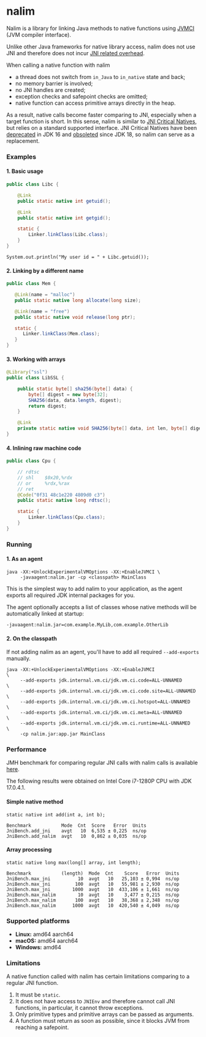 # nalim

Nalim is a library for linking Java methods to native functions using
[JVMCI](https://openjdk.org/jeps/243) (JVM compiler interface).

Unlike other Java frameworks for native library access, nalim does not
use JNI and therefore does not incur [JNI related overhead](https://stackoverflow.com/a/24747484/3448419).

When calling a native function with nalim
 - a thread does not switch from `in_Java` to `in_native` state and back;
 - no memory barrier is involved;
 - no JNI handles are created;
 - exception checks and safepoint checks are omitted;
 - native function can access primitive arrays directly in the heap.

As a result, native calls become faster comparing to JNI, especially when
a target function is short. In this sense, nalim is similar to
[JNI Critical Natives](https://stackoverflow.com/a/36309652/3448419),
but relies on a standard supported interface. JNI Critical Natives
have been [deprecated](https://bugs.openjdk.org/browse/JDK-8233343) in JDK 16
and [obsoleted](https://bugs.openjdk.org/browse/JDK-8258192) since JDK 18,
so nalim can serve as a replacement.

### Examples

#### 1. Basic usage

```java
public class Libc {

    @Link
    public static native int getuid();

    @Link
    public static native int getgid();

    static {
        Linker.linkClass(Libc.class);
    }
}
```
```
System.out.println("My user id = " + Libc.getuid());
```

#### 2. Linking by a different name 

```java
public class Mem {

   @Link(name = "malloc")
   public static native long allocate(long size);

   @Link(name = "free")
   public static native void release(long ptr);

   static {
      Linker.linkClass(Mem.class);
   }
}
```

#### 3. Working with arrays

```java
@Library("ssl")
public class LibSSL {

    public static byte[] sha256(byte[] data) {
        byte[] digest = new byte[32];
        SHA256(data, data.length, digest);
        return digest;
    }

    @Link
    private static native void SHA256(byte[] data, int len, byte[] digest);
}
```

#### 4. Inlining raw machine code

```java
public class Cpu {

    // rdtsc
    // shl    $0x20,%rdx
    // or     %rdx,%rax
    // ret
    @Code("0f31 48c1e220 4809d0 c3")
    public static native long rdtsc();

    static {
        Linker.linkClass(Cpu.class);
    }
}
```

### Running

#### 1. As an agent

```
java -XX:+UnlockExperimentalVMOptions -XX:+EnableJVMCI \
     -javaagent:nalim.jar -cp <classpath> MainClass
```

This is the simplest way to add nalim to your application,
as the agent exports all required JDK internal packages for you.

The agent optionally accepts a list of classes whose native methods
will be automatically linked at startup:
```
-javaagent:nalim.jar=com.example.MyLib,com.example.OtherLib
```

#### 2. On the classpath

If not adding nalim as an agent, you'll have to add all required
`--add-exports` manually.

```
java -XX:+UnlockExperimentalVMOptions -XX:+EnableJVMCI                \
     --add-exports jdk.internal.vm.ci/jdk.vm.ci.code=ALL-UNNAMED      \
     --add-exports jdk.internal.vm.ci/jdk.vm.ci.code.site=ALL-UNNAMED \
     --add-exports jdk.internal.vm.ci/jdk.vm.ci.hotspot=ALL-UNNAMED   \
     --add-exports jdk.internal.vm.ci/jdk.vm.ci.meta=ALL-UNNAMED      \
     --add-exports jdk.internal.vm.ci/jdk.vm.ci.runtime=ALL-UNNAMED   \
     -cp nalim.jar:app.jar MainClass 
```

### Performance

JMH benchmark for comparing regular JNI calls with nalim calls is available
[here](https://github.com/apangin/nalim/blob/master/example/one/nalim/bench). 

The following results were obtained on Intel Core i7-1280P CPU with JDK 17.0.4.1.

#### Simple native method

```
static native int add(int a, int b);
```

```
Benchmark           Mode  Cnt  Score   Error  Units
JniBench.add_jni    avgt   10  6,535 ± 0,225  ns/op
JniBench.add_nalim  avgt   10  0,862 ± 0,035  ns/op
```

#### Array processing

```
static native long max(long[] array, int length);
```

```
Benchmark           (length)  Mode  Cnt    Score   Error  Units
JniBench.max_jni          10  avgt   10   25,103 ± 0,994  ns/op
JniBench.max_jni         100  avgt   10   55,981 ± 2,930  ns/op
JniBench.max_jni        1000  avgt   10  433,106 ± 1,661  ns/op
JniBench.max_nalim        10  avgt   10    3,477 ± 0,215  ns/op
JniBench.max_nalim       100  avgt   10   38,368 ± 2,348  ns/op
JniBench.max_nalim      1000  avgt   10  420,540 ± 4,049  ns/op
```

### Supported platforms

 - **Linux:** amd64 aarch64
 - **macOS:** amd64 aarch64
 - **Windows:** amd64

### Limitations

A native function called with nalim has certain limitations comparing to a regular
JNI function.

1. It must be `static`.
2. It does not have access to `JNIEnv` and therefore cannot call JNI functions,
   in particular, it cannot throw exceptions.
3. Only primitive types and primitive arrays can be passed as arguments.
4. A function must return as soon as possible, since it blocks JVM from reaching 
   a safepoint.
